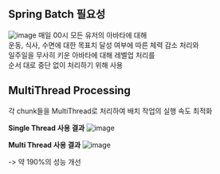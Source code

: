 ## Spring Batch 필요성

![image](https://github.com/Gunpang-galaxy/gunpang-backend/assets/88764490/e457359d-e60c-4d10-a3c7-0a01f5c78493)
매일 00시 모든 유저의 아바타에 대해  
운동, 식사, 수면에 대한 목표치 달성 여부에 따른 체력 감소 처리와  
일주일을 무사히 키운 아바타에 대해 레벨업 처리를  
순서 대로 중단 없이 처리하기 위해 사용


## MultiThread Processing

각 chunk들을 MultiThread로 처리하여 배치 작업의 실행 속도 최적화

**Single Thread 사용 결과**
![image](https://github.com/Gunpang-galaxy/gunpang-backend/assets/88764490/6c943619-5e98-4c56-a625-cfefc1d8535d)

**Multi Thread 사용 결과**
![image](https://github.com/Gunpang-galaxy/gunpang-backend/assets/88764490/4efc9994-24a9-44b3-a1ee-31c1da074f3b)

  
-> 약 190%의 성능 개선
